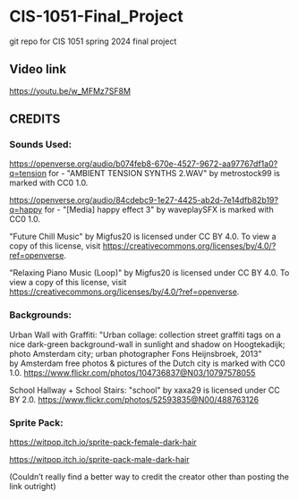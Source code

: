 # CIS-1051-Final_Project
git repo for CIS 1051 spring 2024 final project

## Video link
https://youtu.be/w_MFMz7SF8M 

## CREDITS 

### Sounds Used: 
https://openverse.org/audio/b074feb8-670e-4527-9672-aa97767df1a0?q=tension  for -  "AMBIENT TENSION SYNTHS 2.WAV" by metrostock99 is marked with CC0 1.0.


https://openverse.org/audio/84cdebc9-1e27-4425-ab2d-7e14dfb82b19?q=happy for - "[Media] happy effect 3" by waveplaySFX is marked with CC0 1.0.



"Future Chill Music" by Migfus20 is licensed under CC BY 4.0. To view a copy of this license, visit https://creativecommons.org/licenses/by/4.0/?ref=openverse.

"Relaxing Piano Music (Loop)" by Migfus20 is licensed under CC BY 4.0. To view a copy of this license, visit https://creativecommons.org/licenses/by/4.0/?ref=openverse.




### Backgrounds:

Urban Wall with Graffiti: "Urban collage: collection street graffiti tags on a nice dark-green background-wall in sunlight and shadow on Hoogtekadijk; photo Amsterdam city; urban photographer Fons Heijnsbroek, 2013" by Amsterdam free photos & pictures of the Dutch city is marked with CC0 1.0. https://www.flickr.com/photos/104736837@N03/10797578055 


School Hallway + School Stairs: "school" by xaxa29 is licensed under CC BY 2.0. https://www.flickr.com/photos/52593835@N00/488763126 



### Sprite Pack: 
https://witpop.itch.io/sprite-pack-female-dark-hair

https://witpop.itch.io/sprite-pack-male-dark-hair

(Couldn’t really find a better way to credit the creator other than posting the link outright)

